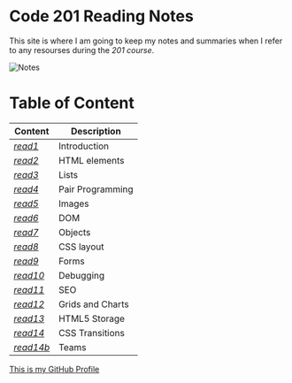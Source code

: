 # Code 201 Reading Notes

This site is where I am going to keep my notes and summaries when I refer to any resourses during the *201 course*.

![Notes](https://store-images.s-microsoft.com/image/apps.3179.13899725065627034.cde70839-621b-4895-8adf-f523b0117ad5.abc02c28-8d42-4aa4-b4d7-1c63ffe3992e?mode=scale&q=90&h=300&w=300)

# Table of Content

 | Content      | Description
------------      | ------------
*[read1](https://sondos-braim.github.io/reading-notes201/class-01)* | Introduction
*[read2](https://sondos-braim.github.io/reading-notes201/read02)* | HTML elements
*[read3](https://sondos-braim.github.io/reading-notes201/read03)* | Lists
*[read4](https://sondos-braim.github.io/reading-notes201/read04)* | Pair Programming
*[read5](https://sondos-braim.github.io/reading-notes201/read05)* | Images
*[read6](https://sondos-braim.github.io/reading-notes201/read06)* | DOM
*[read7](https://sondos-braim.github.io/reading-notes201/read07)* | Objects
*[read8](https://sondos-braim.github.io/reading-notes201/read08)* | CSS layout
*[read9](https://sondos-braim.github.io/reading-notes201/read09)* | Forms
*[read10](https://sondos-braim.github.io/reading-notes201/read10)* | Debugging
*[read11](https://sondos-braim.github.io/reading-notes201/read11)* | SEO
*[read12](https://sondos-braim.github.io/reading-notes201/read12)* | Grids and Charts
*[read13](https://sondos-braim.github.io/reading-notes201/read13)* | HTML5 Storage
*[read14](https://sondos-braim.github.io/reading-notes201/read14a)* | CSS Transitions
*[read14b](https://sondos-braim.github.io/reading-notes201/read14b)* | Teams


[This is my GitHub Profile](https://github.com/Sondos-Braim) 
